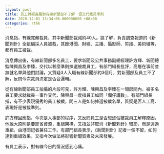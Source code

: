 ```yaml
---
layout: post
title: 員工質疑高層對有線新聞部不了解　促交代裁員準則
date: 2020-12-01 13:34:06.000000000 +08:00
categories: rthk
---
```


消息指，有線寬頻裁員，其中新聞部裁減約40人。據了解，負責調查報道的《新聞刺針》全組編採人員被裁，其餘港聞、財經、主播、攝影師、剪接、美術組等，都有員工被裁。

消息傳出後，有線新聞部多名員工，要求新聞及公共事務副總經理許方輝、新聞總監陳興昌及李臻，交代以甚麼準則揀選被裁員工，有部門組長批評，高層在事前並無就名單與他們討論，又質疑3人入職有線新聞部約3個月，對新聞部及員工不了解，反問今次裁員決定是否合邏輯。

從有線新聞部員工拍攝的片段可見，許方輝、陳興昌及李臻在一間房間內，被多名員工要求就裁員一事作交代，陳興昌一度指員工如同「爛仔講數」。有部門組長指，有不少表現優秀的員工被裁，問三人是如何揀選被裁名單，質疑是否人工高、表現好是被裁準則。

許方輝回應指，今次是人事部的程序，又反問員工是否想逐個被裁員工解釋原因，他說大原則是要節省資源，重組架構，又指並非取消《新聞刺針》環節，而是透過重組，由港聞記者兼任工作。有部門組長表示，《新聞刺針》記者一個不留，如何達到重組效果，又指今次做法將影響新聞質素及未來發展。

有員工表示，對有線今日的情況感到心痛。
